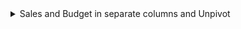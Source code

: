 <details>
<summary>
  Sales and Budget in separate columns and Unpivot
</summary>

# Sales and Budget in separate columns and Unpivot
  
Have you ever received an excel file like the one below with two columns, one for actuals and another
for budget sales figures and you have to build the fact table with only one column for the amount and
one column for the scenario?

![figure1](https://github.com/user-attachments/assets/4730e09d-0b9b-41fa-a4f3-7b435fc9ebf8)

## The Bad way

If you are not sure how to handle this task, one way that I've seen people do is to duplicate the table
and select one where they keep the Sales actuals column and delete the Budget column, then add the Scenario
column and giving it a number, 1 for Actuals; and for the second table the opposite, delete the Sales actuals
column and keep the Budget column, add the Scenario column with a value of 2, and then appending both queries
afterwards to form the final Sales table.

>[!WARNING]
>This procedure could be very expensive if you have a Sales table with millions of records.


The DAX measures would then look like as follows:

Sales Actual = 
  CALCULATE(
    SUM( 'Sales table'[Amount] ),
    Sales table[Scenario] = 1
  )

Sales Budget =
  CALCULATE(
    SUM( 'Sales table'[Amount] ),
    Sales table[Scenario] = 2
  )


## The Good way

But the right way to handle this transformation is with the magic of Unpivot. 

https://learn.microsoft.com/en-us/power-query/unpivot-column

You just have to select the Sales actual and Sales Budget columns, right click and select Unpivot.

![figure1](https://github.com/user-attachments/assets/f120689f-4cc2-488e-a16b-9c0d2f99ee9f)

![figure1](https://github.com/user-attachments/assets/87a97ae3-7c11-481c-8eb3-4f907d5878b3)

After doing this the DAX formulas would be the same, but the process would have been much more efficient!

Here's the final report.

https://app.powerbi.com/view?r=eyJrIjoiOGJlNDE0YzQtMGE0Mi00Njc4LTk2MWEtMmQ3YzYwNGQxNzEyIiwidCI6ImFkODI0NDg1LWU0YzMtNGYzNS1iY2RjLTM4ZmY0OTlmNDQyYiJ9

</details>
